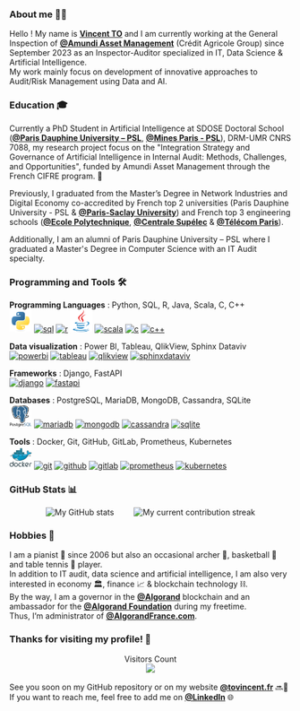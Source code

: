 ### About me 🙋‍♂️

Hello ! My name is [**Vincent TO**](https://www.linkedin.com/in/vincent-to-129758172/) and I am currently working at the General Inspection of [**@Amundi Asset Management**](https://about.amundi.com/) (Crédit Agricole Group) since September 2023 as an Inspector-Auditor specialized in IT, Data Science & Artificial Intelligence.  
My work mainly focus on development of innovative approaches to Audit/Risk Management using Data and AI.  

### Education 🎓
Currently a PhD Student in Artificial Intelligence at SDOSE Doctoral School ([**@Paris Dauphine University – PSL**](https://dauphine.psl.eu/en/), [**@Mines Paris - PSL**](https://www.minesparis.psl.eu/en/home/)), DRM-UMR CNRS 7088, my research project focus on the "Integration Strategy and Governance of Artificial Intelligence in Internal Audit: Methods, Challenges, and Opportunities", funded by Amundi Asset Management through the French CIFRE program. 🤖

Previously, I graduated from the Master’s Degree in Network Industries and Digital Economy co-accredited by French top 2 universities (Paris Dauphine University - PSL & [**@Paris-Saclay University**](https://www.universite-paris-saclay.fr/en)) and French top 3 engineering schools ([**@Ecole Polytechnique**](https://www.polytechnique.edu/), [**@Centrale Supélec**](https://www.centralesupelec.fr/en) & [**@Télécom Paris**](https://www.telecom-paris.fr/en/home)).

Additionally, I am an alumni of Paris Dauphine University – PSL where I graduated a Master's Degree in Computer Science with an IT Audit specialty.  

### Programming and Tools 🛠️

**Programming Languages** : Python, SQL, R, Java, Scala, C, C++  
<a href="https://www.python.org" target="_blank" rel="noreferrer"> <img src="https://raw.githubusercontent.com/devicons/devicon/master/icons/python/python-original.svg" alt="python" width="40" height="40"/></a>
<a href="" target="_blank" rel="noreferrer"> <img src="https://www.svgrepo.com/show/331760/sql-database-generic.svg" alt="sql" width="40" height="40"/></a>
<a href="https://www.r-project.org/" target="_blank" rel="noreferrer"> <img src="https://www.vectorlogo.zone/logos/r-project/r-project-icon.svg" alt="r" width="40" height="40"/></a>
<a href="https://www.java.com" target="_blank" rel="noreferrer"> <img src="https://raw.githubusercontent.com/devicons/devicon/master/icons/java/java-original.svg" alt="java" width="40" height="40"/></a>
<a href="https://www.scala-lang.org/" target="_blank" rel="noreferrer"> <img src="https://www.vectorlogo.zone/logos/scala-lang/scala-lang-icon.svg" alt="scala" width="40" height="40"/></a>
<a href="" target="_blank" rel="noreferrer"> <img src="https://upload.wikimedia.org/wikipedia/commons/1/18/C_Programming_Language.svg" alt="c" width="40" height="40"/></a>
<a href="" target="_blank" rel="noreferrer"> <img src="https://upload.wikimedia.org/wikipedia/commons/1/18/ISO_C%2B%2B_Logo.svg" alt="c++" width="40" height="40"/></a>

**Data visualization** : Power BI, Tableau, QlikView, Sphinx Dataviv  
<a href="https://www.microsoft.com/en-us/power-platform/products/power-bi" target="_blank" rel="noreferrer"> <img src="https://github.com/marclelijveld/Power-BI-Icons/blob/main/PNG/Power-BI.png" alt="powerbi" width="40" height="40"/></a>
<a href="https://www.tableau.com/" target="_blank" rel="noreferrer"> <img src="https://cdn.worldvectorlogo.com/logos/tableau-software.svg" alt="tableau" width="40" height="40"/></a>
<a href="https://www.qlik.com/us/products/qlikview" target="_blank" rel="noreferrer"> <img src="https://assets-global.website-files.com/6448bf6f0640203c982ca15f/6448bf6f06402069cd2ca40f_7.png" alt="qlikview" width="40" height="40"/></a>
<a href="https://dataviv.net/fr/le-sphinx" target="_blank" rel="noreferrer"> <img src="https://upload.wikimedia.org/wikipedia/commons/5/55/Logo_Le_Sphinx.png" alt="sphinxdataviv" width="40" height="40"/></a>

**Frameworks** : Django, FastAPI  
<a href="https://www.djangoproject.com/" target="_blank" rel="noreferrer"> <img src="https://cdn.worldvectorlogo.com/logos/django.svg" alt="django" width="40" height="40"/></a>
<a href="https://fastapi.tiangolo.com/" target="_blank" rel="noreferrer"> <img src="https://vectorwiki.com/images/i0tvc__fastapi.svg" alt="fastapi" width="40" height="40"/></a>

**Databases** : PostgreSQL, MariaDB, MongoDB, Cassandra, SQLite  
<a href="https://www.postgresql.org" target="_blank" rel="noreferrer"> <img src="https://raw.githubusercontent.com/devicons/devicon/master/icons/postgresql/postgresql-original-wordmark.svg" alt="postgresql" width="40" height="40"/></a>
<a href="https://mariadb.com/" target="_blank" rel="noreferrer"> <img src="https://mariadb.com/wp-content/uploads/2019/11/mariadb-logo-vert_white-transparent-300x245.png" alt="mariadb" width="40" height="40"/></a>
<a href="https://www.mongodb.com/" target="_blank" rel="noreferrer"> <img src="https://www.pngall.com/wp-content/uploads/13/Mongodb-PNG-Image-HD.png" alt="mongodb" width="40" height="40"/></a>
<a href="https://cassandra.apache.org/" target="_blank" rel="noreferrer"> <img src="https://www.vectorlogo.zone/logos/apache_cassandra/apache_cassandra-icon.svg" alt="cassandra" width="40" height="40"/></a>
<a href="https://www.sqlite.org/" target="_blank" rel="noreferrer"> <img src="https://upload.wikimedia.org/wikipedia/commons/thumb/3/38/SQLite370.svg/2560px-SQLite370.svg.png" alt="sqlite" width="40" height="40"/></a>

**Tools** : Docker, Git, GitHub, GitLab, Prometheus, Kubernetes  
<a href="https://www.docker.com/" target="_blank" rel="noreferrer"> <img src="https://raw.githubusercontent.com/devicons/devicon/master/icons/docker/docker-original-wordmark.svg" alt="docker" width="40" height="40"/></a>
<a href="https://git-scm.com/" target="_blank" rel="noreferrer"> <img src="https://www.vectorlogo.zone/logos/git-scm/git-scm-icon.svg" alt="git" width="40" height="40"/></a>
<a href="https://github.com/" target="_blank" rel="noreferrer"> <img src="https://www.vectorlogo.zone/logos/github/github-tile.svg" alt="github" width="40" height="40"/></a>
<a href="https://gitlab.com/" target="_blank" rel="noreferrer"> <img src="https://www.vectorlogo.zone/logos/gitlab/gitlab-icon.svg" alt="gitlab" width="40" height="40"/></a>
<a href="https://prometheus.io/" target="_blank" rel="noreferrer"> <img src="https://www.vectorlogo.zone/logos/prometheusio/prometheusio-icon.svg" alt="prometheus" width="40" height="40"/></a>
<a href="https://kubernetes.io/" target="_blank" rel="noreferrer"> <img src="https://www.vectorlogo.zone/logos/kubernetes/kubernetes-icon.svg" alt="kubernetes" width="40" height="40"/></a>


### GitHub Stats 📊

<p align="center">
  <img alt="My GitHub stats" src="https://github-readme-stats.vercel.app/api?username=tovincent&show_icons=true&theme=dark&hide_border=true&locale=en&count_private=true&custom_title=My%20GitHub%20stats" width="45%">
&nbsp; &nbsp; &nbsp; &nbsp;
  <img alt="My current contribution streak" src="http://github-readme-streak-stats.herokuapp.com?user=tovincent&theme=dark&hide_border=true&date_format=j%20M%5B%20Y%5D" width="45%">
</p>

### Hobbies 🎨
I am a pianist 🎹 since 2006 but also an occasional archer 🎯, basketball 🏀 and table tennis 🏓 player.  
In addition to IT audit, data science and artificial intelligence, I am also very interested in economy 🏛️, finance 📈 & blockchain technology ⛓️.  
By the way, I am a governor in the [**@Algorand**](https://algorand.com) blockchain and an ambassador for the [**@Algorand Foundation**](https://www.algorand.foundation/) during my freetime.  
Thus, I’m administrator of [**@AlgorandFrance.com**](https://algorandfrance.com).  

### Thanks for visiting my profile! 🙏

<p align="center"> 
   Visitors Count<br>
   <img src="https://profile-counter.glitch.me/tovincent/count.svg" />
 </p>

See you soon on my GitHub repository or on my website [**@tovincent.fr**](https://tovincent.fr/) 🔜📲  
If you want to reach me, feel free to add me on [**@LinkedIn**](https://www.linkedin.com/in/vincent-to-129758172/) 🌐
